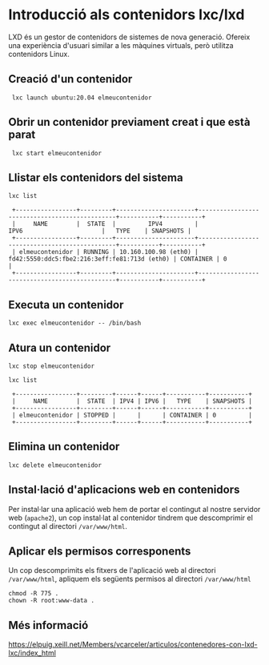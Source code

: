 # Introducció als contenidors lxc/lxd

LXD és un gestor de contenidors de sistemes de nova generació. Ofereix una experiència d'usuari similar a les màquines virtuals, però utilitza contenidors Linux.

## Creació d'un contenidor
```console
 lxc launch ubuntu:20.04 elmeucontenidor
```

## Obrir un contenidor previament creat i que està parat
```console
 lxc start elmeucontenidor
```

## Llistar els contenidors del sistema
```console
lxc list

 +-----------------+---------+----------------------+-----------------------------------------------+-----------+-----------+
 |     NAME        |  STATE  |         IPV4         |                     IPV6                      |   TYPE    | SNAPSHOTS |
 +-----------------+---------+----------------------+-----------------------------------------------+-----------+-----------+
 | elmeucontenidor | RUNNING | 10.160.100.98 (eth0) | fd42:5550:ddc5:fbe2:216:3eff:fe81:713d (eth0) | CONTAINER | 0         |
 +-----------------+---------+----------------------+-----------------------------------------------+-----------+-----------+
```

## Executa un contenidor

```console
lxc exec elmeucontenidor -- /bin/bash
```

## Atura un contenidor

```console
lxc stop elmeucontenidor
```

```console
lxc list

 +-----------------+---------+------+------+-----------+-----------+
 |     NAME        |  STATE  | IPV4 | IPV6 |   TYPE    | SNAPSHOTS |
 +-----------------+---------+------+------+-----------+-----------+
 | elmeucontenidor | STOPPED |      |      | CONTAINER | 0         |
 +-----------------+---------+------+------+-----------+-----------+
```

## Elimina un contenidor

```console
lxc delete elmeucontenidor
```

## Instal·lació d'aplicacions web en contenidors

Per instal·lar una aplicació web hem de portar el contingut al nostre servidor web (`apache2`), un cop instal·lat al contenidor tindrem que descomprimir el contingut al directori `/var/www/html`.

## Aplicar els permisos corresponents
Un cop descomprimits els fitxers de l'aplicació web al directori `/var/www/html`, apliquem els següents permisos al directori `/var/www/html`
```console
chmod -R 775 .
chown -R root:www-data .
```

## Més informació
https://elpuig.xeill.net/Members/vcarceler/articulos/contenedores-con-lxd-lxc/index_html

